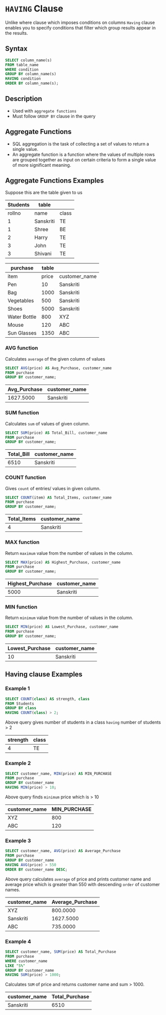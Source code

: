 # `HAVING` Clause

Unlike where clause which imposes conditions on columns `Having` clause enables you to specify conditions that filter which group results appear in the results.

## Syntax

```sql
SELECT column_name(s)
FROM table_name
WHERE condition
GROUP BY column_name(s)
HAVING condition
ORDER BY column_name(s);
```

## Description

- Used with `aggregate functions`
- Must follow `GROUP BY` clause in the query

## Aggregate Functions
 - SQL aggregation is the task of collecting a set of values to return a single value.
 - An aggregate function is a function where the values of multiple rows are grouped together as input on certain criteria to form a single value of more significant meaning.
    
## Aggregate Functions Examples

Suppose this are the table given to us

|Students | table||
|--------|-----------|--------|
| rollno | name      | class |
|      1 | Sanskriti | TE    |
|      1 | Shree     | BE    |
|      2 | Harry     | TE    |
|      3 | John      | TE    |
|      3 | Shivani   | TE    |


|purchase | table||
|------------|-------|---------------|
| item       | price | customer_name |
| Pen          |    10 | Sanskriti     |
| Bag          |  1000 | Sanskriti     |
| Vegetables   |   500 | Sanskriti     |
| Shoes        |  5000 | Sanskriti     |
| Water Bottle |   800 | XYZ           |
| Mouse        |   120 | ABC           |
| Sun Glasses  |  1350 | ABC           |


### AVG function 
  
  Calculates `average` of the given column of values

```sql
SELECT AVG(price) AS Avg_Purchase, customer_name
FROM purchase
GROUP BY customer_name;
```

| Avg_Purchase | customer_name |
|--------------|---------------|
|    1627.5000 | Sanskriti     |

### SUM function
  
   Calculates `sum` of values of given column.

```sql
SELECT SUM(price) AS Total_Bill, customer_name
FROM purchase
GROUP BY customer_name;
```

| Total_Bill | customer_name |
|------------|---------------|
|       6510 | Sanskriti     |

### COUNT function 

  Gives `count` of entries/ values in given column.

```sql
SELECT COUNT(item) AS Total_Items, customer_name
FROM purchase
GROUP BY customer_name;
```

| Total_Items | customer_name |
|-------------|---------------|
|           4 | Sanskriti     |

### MAX function

  Return `maximum` value from the number of values in the column.

```sql
SELECT MAX(price) AS Highest_Purchase, customer_name
FROM purchase
GROUP BY customer_name;
```

| Highest_Purchase | customer_name |
|-----------------|---------------|
|             5000 | Sanskriti     |

### MIN function
  
   Return `minimum` value from the number of values in the column.

```sql
SELECT MIN(price) AS Lowest_Purchase, customer_name
FROM purchase
GROUP BY customer_name;
```
| Lowest_Purchase | customer_name |
|-----------------|---------------|
|              10 | Sanskriti     |


## Having clause Examples

### Example 1

```sql
SELECT COUNT(class) AS strength, class
FROM Students
GROUP BY class
HAVING COUNT(class) > 2;
```

Above query gives number of students in a class `having` number of students > 2 

| strength | class |
|----------|-------|
|        4 | TE  |

### Example 2

```sql
SELECT customer_name, MIN(price) AS MIN_PURCHASE
FROM purchase
GROUP BY customer_name
HAVING MIN(price) > 10;
```
Above query finds `minimum` price which is > 10

| customer_name | MIN_PURCHASE |
|---------------|------------|
| XYZ           |        800 |
| ABC           |        120 |

### Example 3

```sql
SELECT customer_name, AVG(price) AS Average_Purchase
FROM purchase
GROUP BY customer_name
HAVING AVG(price) > 550
ORDER BY customer_name DESC;
```
Above query calculates `average` of price and prints customer name and average price which is greater than 550 with descending `order` of customer names.

| customer_name | Average_Purchase |
|---------------|------------------|
| XYZ           |         800.0000 |
| Sanskriti     |        1627.5000 |
| ABC           |         735.0000 |

### Example 4

```sql
SELECT customer_name, SUM(price) AS Total_Purchase
FROM purchase
WHERE customer_name
LIKE "S%"
GROUP BY customer_name
HAVING SUM(price) > 1000;
```
Calculates `SUM` of price and returns customer name and sum > 1000.

| customer_name | Total_Purchase |
|---------------|----------------|
| Sanskriti     |           6510 |


